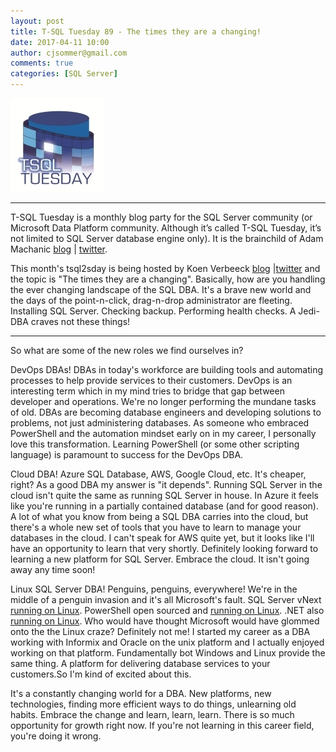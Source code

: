 ```yaml
---
layout: post
title: T-SQL Tuesday 89 - The times they are a changing!
date: 2017-04-11 10:00
author: cjsommer@gmail.com
comments: true
categories: [SQL Server]
---
```


![](/img/TSQLTuesday.jpg "tsql2sday")

---

T-SQL Tuesday is a monthly blog party for the SQL Server community (or Microsoft Data Platform community. Although it’s called T-SQL Tuesday, it’s not limited to SQL Server database engine only). It is the brainchild of Adam Machanic [blog](http://sqlblog.com/blogs/adam_machanic/) &#124; [twitter](https://twitter.com/AdamMachanic).

This month's tsql2sday is being hosted by Koen Verbeeck [blog](http://sqlkover.com/t-sql-tuesday-89-invitation-the-times-they-are-a-changing/) &#124;[twitter](https://twitter.com/Ko_Ver) and the topic is "The times they are a changing". Basically, how are you handling the ever changing landscape of the SQL DBA. It's a brave new world and the days of the point-n-click, drag-n-drop administrator are fleeting. Installing SQL Server. Checking backup. Performing health checks. A Jedi-DBA craves not these things!

---

So what are some of the new roles we find ourselves in?

DevOps DBAs! DBAs in today's workforce are building tools and automating processes to help provide services to their customers. DevOps is an interesting term which in my mind tries to bridge that gap between developer and operations. We're no longer performing the mundane tasks of old. DBAs are becoming database engineers and developing solutions to problems, not just administering databases. As someone who embraced PowerShell and the automation mindset early on in my career, I personally love this transformation. Learning PowerShell (or some other scripting language) is paramount to success for the DevOps DBA.

Cloud DBA! Azure SQL Database, AWS, Google Cloud, etc. It's cheaper, right? As a good DBA my answer is "it depends". Running SQL Server in the cloud isn't quite the same as running SQL Server in house. In Azure it feels like you're running in a partially contained database (and for good reason). A lot of what you know from being a SQL DBA carries into the cloud, but there's a whole new set of tools that you have to learn to manage your databases in the cloud. I can't speak for AWS quite yet, but it looks like I'll have an opportunity to learn that very shortly. Definitely looking forward to learning a new platform for SQL Server. Embrace the cloud. It isn't going away any time soon!

Linux SQL Server DBA! Penguins, penguins, everywhere! We're in the middle of a penguin invasion and it's all Microsoft's fault. SQL Server vNext [running on Linux](https://www.microsoft.com/en-us/sql-server/sql-server-vnext-including-Linux). PowerShell open sourced and [running on Linux](https://azure.microsoft.com/en-us/blog/powershell-is-open-sourced-and-is-available-on-linux/). .NET also [running on Linux](https://www.microsoft.com/net/core#linuxredhat). Who would have thought Microsoft would have glommed onto the the Linux craze? Definitely not me! I started my career as a DBA working with Informix and Oracle on the unix platform and I actually enjoyed working on that platform. Fundamentally bot Windows and Linux provide the same thing. A platform for delivering database services to your customers.So I'm kind of excited about this.

It's a constantly changing world for a DBA. New platforms, new technologies, finding more efficient ways to do things, unlearning old habits. Embrace the change and learn, learn, learn. There is so much opportunity for growth right now. If you're not learning in this career field, you're doing it wrong.